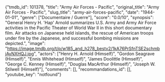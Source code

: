 {"tmdb_id": 101378, "title": "Army Air Forces - Pacific", "original_title": "Army Air Forces - Pacific", "slug_title": "army-air-forces-pacific", "date": "1944-01-01", "genre": ["Documentaire / Guerre"], "score": "0.0/10", "synopsis": "General Henry H. 'Hap' Arnold summarizes U.S. Army and Army Air Force activities in the Pacific Theater of World War II in this short documentary film. Air attacks on Japanese held islands, the rescue of American troops under fire by the Japanese, and successful bombing missions are depicted.", "image": "https://image.tmdb.org/t/p/w185_and_h278_bestv2/1kA76PrSfnTSE2schmbjAyNXHQJ.jpg", "actors": ["Henry H. Arnold (Himself)", "Gordon Seagrave (Himself)", "Ennis Whitehead (Himself)", "James Doolittle (Himself)", "George C. Kenney (Himself)", "Douglas MacArthur (Himself)", "Joseph W. Stilwell (Himself)"], "comments": [], "recommandations_id": [], "youtube_key": "notfound"}